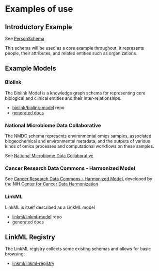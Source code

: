 # Examples of use

## Introductory Example

See [PersonSchema](https://github.com/linkml/linkml/tree/main/examples/PersonSchema)

This schema will be used as a core example throughout. It represents
people, their attributes, and related entities such as
organizations.

## Example Models

### Biolink

The Biolink Model is a knowledge graph schema for representing core biological and clinical entities and their inter-relationships.

 * [biolink/biolink-model](https://github.com/biolink/biolink-model) repo
 * [generated docs](https://biolink.github.io/biolink-model/)

### National Microbiome Data Collaborative

The NMDC schema represents environmental omics samples, associated
biogeochemical and environmental metadata, and the outputs of various
kinds of omics processes and computational workflows on these samples.

See [National Microbiome Data Collaborative](https://github.com/microbiomedata/nmdc-metadata)

### Cancer Research Data Commons - Harmonized Model

See [Cancer Research Data Commons - Harmonized Model](https://cancerdhc.github.io/ccdhmodel/), developed by the NIH [Center for Cancer Data Harmonization](https://harmonization.datacommons.cancer.gov/)

### LinkML

LinkML is itself described as a LinkML model

 * [linkml/linkml-model](https://github.com/linkml/linkml-model) repo
 * [generated docs](https://linkml.io/linkml-model/docs/)

## LinkML Registry

The LinkML registry collects some existing schemas and allows for basic browsing:

 * [linkml/linkml-registry](https://linkml.io/linkml-registry/registry/)
